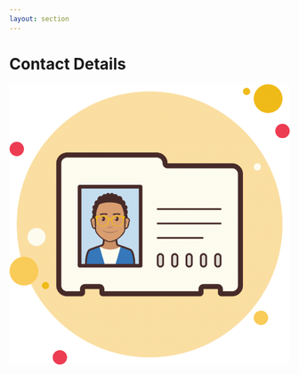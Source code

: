 ```yaml
---
layout: section
---
```


# Contact Details
<img src="/contact-details.png" class="ml-90 h-40 rounded shadow" />
